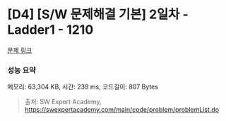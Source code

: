 # [D4] [S/W 문제해결 기본] 2일차 - Ladder1 - 1210 

[문제 링크](https://swexpertacademy.com/main/code/problem/problemDetail.do?contestProbId=AV14ABYKADACFAYh) 

### 성능 요약

메모리: 63,304 KB, 시간: 239 ms, 코드길이: 807 Bytes



> 출처: SW Expert Academy, https://swexpertacademy.com/main/code/problem/problemList.do